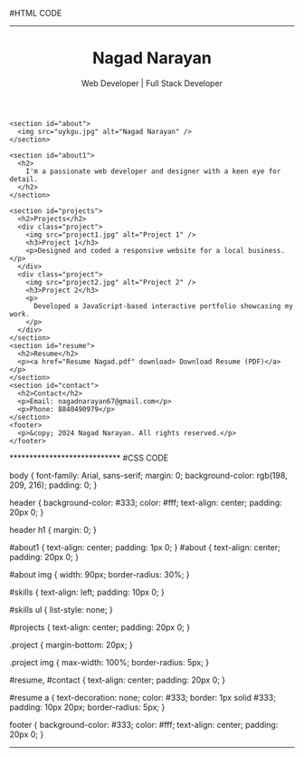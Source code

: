 #HTML CODE
****************************
<!DOCTYPE html>
<html lang="en">
  <head>
    <meta charset="UTF-8" />
    <meta name="viewport" content="width=device-width, initial-scale=1.0" />
    <link rel="stylesheet" href="style.css" />
    <title>My Portfolio</title>
  </head>
  <body>
    <header>
      <h1>Nagad Narayan</h1>
      <p>Web Developer | Full Stack Developer</p>
    </header>

    <section id="about">
      <img src="uykgu.jpg" alt="Nagad Narayan" />
    </section>

    <section id="about1">
      <h2>
        I'm a passionate web developer and designer with a keen eye for detail.
      </h2>
    </section>

    <section id="projects">
      <h2>Projects</h2>
      <div class="project">
        <img src="project1.jpg" alt="Project 1" />
        <h3>Project 1</h3>
        <p>Designed and coded a responsive website for a local business.</p>
      </div>
      <div class="project">
        <img src="project2.jpg" alt="Project 2" />
        <h3>Project 2</h3>
        <p>
          Developed a JavaScript-based interactive portfolio showcasing my work.
        </p>
      </div>
    </section>
    <section id="resume">
      <h2>Resume</h2>
      <p><a href="Resume Nagad.pdf" download> Download Resume (PDF)</a></p>
    </section>
    <section id="contact">
      <h2>Contact</h2>
      <p>Email: nagadnarayan67@gmail.com</p>
      <p>Phone: 8840490979</p>
    </section>
    <footer>
      <p>&copy; 2024 Nagad Narayan. All rights reserved.</p>
    </footer>
  </body>
</html>
****************************
#CSS CODE

body {
    font-family: Arial, sans-serif;
    margin: 0;
    background-color: rgb(198, 209, 216);
    padding: 0;
  }
  
  header {
    background-color: #333;
    color: #fff;
    text-align: center;
    padding: 20px 0;
  }
  
  header h1 {
    margin: 0;
  }
  
  #about1 {
    text-align: center;
    padding: 1px 0;
  }
  #about {
    text-align: center;
    padding: 20px 0;
  }
  
  #about img {
    width: 90px;
    border-radius: 30%;
  }
  
  #skills {
    text-align: left;
    padding: 10px 0;
  }
  
  #skills ul {
    list-style: none;
  }
  
  #projects {
    text-align: center;
    padding: 20px 0;
  }
  
  .project {
    margin-bottom: 20px;
  }
  
  .project img {
    max-width: 100%;
    border-radius: 5px;
  }
  
  #resume,
  #contact {
    text-align: center;
    padding: 20px 0;
  }
  
  #resume a {
    text-decoration: none;
    color: #333;
    border: 1px solid #333;
    padding: 10px 20px;
    border-radius: 5px;
  }
  
  footer {
    background-color: #333;
    color: #fff;
    text-align: center;
    padding: 20px 0;
  }
  ****************************
